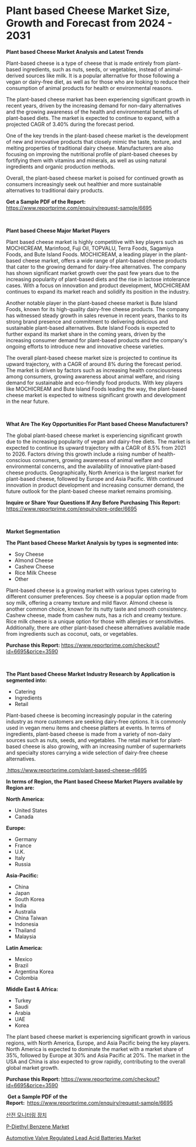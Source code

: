 <p><h1>Plant based Cheese Market Size, Growth and Forecast from 2024 - 2031</h1></p><p><strong>Plant based Cheese Market Analysis and Latest Trends</strong></p>
<p><p>Plant-based cheese is a type of cheese that is made entirely from plant-based ingredients, such as nuts, seeds, or vegetables, instead of animal-derived sources like milk. It is a popular alternative for those following a vegan or dairy-free diet, as well as for those who are looking to reduce their consumption of animal products for health or environmental reasons.</p><p>The plant-based cheese market has been experiencing significant growth in recent years, driven by the increasing demand for non-dairy alternatives and the growing awareness of the health and environmental benefits of plant-based diets. The market is expected to continue to expand, with a projected CAGR of 3.40% during the forecast period.</p><p>One of the key trends in the plant-based cheese market is the development of new and innovative products that closely mimic the taste, texture, and melting properties of traditional dairy cheese. Manufacturers are also focusing on improving the nutritional profile of plant-based cheeses by fortifying them with vitamins and minerals, as well as using natural ingredients and organic production methods.</p><p>Overall, the plant-based cheese market is poised for continued growth as consumers increasingly seek out healthier and more sustainable alternatives to traditional dairy products.</p></p>
<p><strong>Get a Sample PDF of the Report:&nbsp;</strong> <a href="https://www.reportprime.com/enquiry/request-sample/6695">https://www.reportprime.com/enquiry/request-sample/6695</a></p>
<p>&nbsp;</p>
<p><strong>Plant based Cheese Major Market Players</strong></p>
<p><p>Plant based cheese market is highly competitive with key players such as MOCHICREAM, Marinfood, Fuji Oil, TOPVALU, Terra Foods, Sagamiya Foods, and Bute Island Foods. MOCHICREAM, a leading player in the plant-based cheese market, offers a wide range of plant-based cheese products that cater to the growing demand for dairy-free alternatives. The company has shown significant market growth over the past few years due to the increasing popularity of plant-based diets and the rise in lactose intolerance cases. With a focus on innovation and product development, MOCHICREAM continues to expand its market reach and solidify its position in the industry.</p><p>Another notable player in the plant-based cheese market is Bute Island Foods, known for its high-quality dairy-free cheese products. The company has witnessed steady growth in sales revenue in recent years, thanks to its strong brand presence and commitment to delivering delicious and sustainable plant-based alternatives. Bute Island Foods is expected to further expand its market share in the coming years, driven by the increasing consumer demand for plant-based products and the company's ongoing efforts to introduce new and innovative cheese varieties.</p><p>The overall plant-based cheese market size is projected to continue its upward trajectory, with a CAGR of around 8% during the forecast period. The market is driven by factors such as increasing health consciousness among consumers, growing awareness about animal welfare, and rising demand for sustainable and eco-friendly food products. With key players like MOCHICREAM and Bute Island Foods leading the way, the plant-based cheese market is expected to witness significant growth and development in the near future.</p></p>
<p>&nbsp;</p>
<p><strong>What Are The Key Opportunities For Plant based Cheese Manufacturers?</strong></p>
<p><p>The global plant-based cheese market is experiencing significant growth due to the increasing popularity of vegan and dairy-free diets. The market is expected to continue its upward trajectory with a CAGR of 8.5% from 2021 to 2026. Factors driving this growth include a rising number of health-conscious consumers, growing awareness of animal welfare and environmental concerns, and the availability of innovative plant-based cheese products. Geographically, North America is the largest market for plant-based cheese, followed by Europe and Asia Pacific. With continued innovation in product development and increasing consumer demand, the future outlook for the plant-based cheese market remains promising.</p></p>
<p><strong>Inquire or Share Your Questions If Any Before Purchasing This Report:</strong> <a href="https://www.reportprime.com/enquiry/pre-order/6695">https://www.reportprime.com/enquiry/pre-order/6695</a></p>
<p>&nbsp;</p>
<p><strong>Market Segmentation</strong></p>
<p><strong>The Plant based Cheese Market Analysis by types is segmented into:</strong></p>
<p><ul><li>Soy Cheese</li><li>Almond Cheese</li><li>Cashew Cheese</li><li>Rice Milk Cheese</li><li>Other</li></ul></p>
<p><p>Plant-based cheese is a growing market with various types catering to different consumer preferences. Soy cheese is a popular option made from soy milk, offering a creamy texture and mild flavor. Almond cheese is another common choice, known for its nutty taste and smooth consistency. Cashew cheese, made from cashew nuts, has a rich and creamy texture. Rice milk cheese is a unique option for those with allergies or sensitivities. Additionally, there are other plant-based cheese alternatives available made from ingredients such as coconut, oats, or vegetables.</p></p>
<p><strong>Purchase this Report:&nbsp;</strong><a href="https://www.reportprime.com/checkout?id=6695&price=3590">https://www.reportprime.com/checkout?id=6695&price=3590</a></p>
<p>&nbsp;</p>
<p><strong>The Plant based Cheese Market Industry Research by Application is segmented into:</strong></p>
<p><ul><li>Catering</li><li>Ingredients</li><li>Retail</li></ul></p>
<p><p>Plant-based cheese is becoming increasingly popular in the catering industry as more customers are seeking dairy-free options. It is commonly used in vegan menu items and cheese platters at events. In terms of ingredients, plant-based cheese is made from a variety of non-dairy sources such as nuts, seeds, and vegetables. The retail market for plant-based cheese is also growing, with an increasing number of supermarkets and specialty stores carrying a wide selection of dairy-free cheese alternatives.</p></p>
<p><a href="https://www.reportprime.com/plant-based-cheese-r6695">&nbsp;https://www.reportprime.com/plant-based-cheese-r6695</a></p>
<p><strong>In terms of Region, the Plant based Cheese Market Players available by Region are:</strong></p>
<p>
    <p> <strong> North America: </strong>
        <ul>
            <li>United States</li>
            <li>Canada</li>
        </ul>
        </p> 
    <p> <strong> Europe: </strong>
        <ul>
            <li>Germany</li>
            <li>France</li>
            <li>U.K.</li>
            <li>Italy</li>
            <li>Russia</li>
        </ul>
        </p> 
    <p> <strong> Asia-Pacific: </strong>
        <ul>
            <li>China</li>
            <li>Japan</li>
            <li>South Korea</li>
            <li>India</li>
            <li>Australia</li>
            <li>China Taiwan</li>
            <li>Indonesia</li>
            <li>Thailand</li>
            <li>Malaysia</li>
        </ul>
        </p> 
    <p> <strong> Latin America: </strong>
        <ul>
            <li>Mexico</li>
            <li>Brazil</li>
            <li>Argentina Korea</li>
            <li>Colombia</li>
        </ul>
        </p> 
    <p> <strong> Middle East & Africa: </strong>
        <ul>
            <li>Turkey</li>
            <li>Saudi</li>
            <li>Arabia</li>
            <li>UAE</li>
            <li>Korea</li>
        </ul>
    </p>
    </p>
<p><p>The plant based cheese market is experiencing significant growth in various regions, with North America, Europe, and Asia Pacific being the key players. North America is expected to dominate the market with a market share of 35%, followed by Europe at 30% and Asia Pacific at 20%. The market in the USA and China is also expected to grow rapidly, contributing to the overall global market growth.</p></p>
<p><strong>Purchase this Report: </strong><a href="https://www.reportprime.com/checkout?id=6695&price=3590">https://www.reportprime.com/checkout?id=6695&price=3590</a></p>
<p>&nbsp;<strong>Get a Sample PDF of the Report:&nbsp;&nbsp;</strong><a href="https://www.reportprime.com/enquiry/request-sample/6695">https://www.reportprime.com/enquiry/request-sample/6695</a></p>
<p><strong></strong></p>
<p><p><a href="https://github.com/laholand/Market-Research-Report-List-3/blob/main/601171118341.md">산전 모니터링 장치</a></p><p><a href="https://www.linkedin.com/pulse/p-diethyl-benzene-market-size-evaluating-its-trends-growth-t7ice?trackingId=zSUiMuiH3If0HeI6nPjgcA%3D%3D">P-Diethyl Benzene Market</a></p><p><a href="https://www.linkedin.com/pulse/automotive-valve-regulated-lead-acid-batteries-market-size-ynaue?trackingId=0UDhj4zuA2KZa%2BeUvaRLVw%3D%3D">Automotive Valve Regulated Lead Acid Batteries Market</a></p></p>